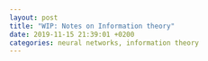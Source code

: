 ```yaml
---
layout: post
title: "WIP: Notes on Information theory"
date: 2019-11-15 21:39:01 +0200
categories: neural networks, information theory
---
```


##
